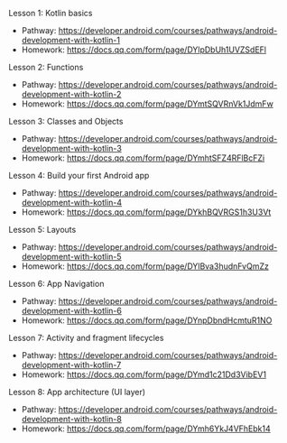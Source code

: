 Lesson 1: Kotlin basics
- Pathway: https://developer.android.com/courses/pathways/android-development-with-kotlin-1
- Homework: https://docs.qq.com/form/page/DYlpDbUh1UVZSdEFl

Lesson 2: Functions
- Pathway: https://developer.android.com/courses/pathways/android-development-with-kotlin-2
- Homework: https://docs.qq.com/form/page/DYmtSQVRnVk1JdmFw

Lesson 3: Classes and Objects
- Pathway: https://developer.android.com/courses/pathways/android-development-with-kotlin-3
- Homework: https://docs.qq.com/form/page/DYmhtSFZ4RFlBcFZi

Lesson 4: Build your first Android app
- Pathway: https://developer.android.com/courses/pathways/android-development-with-kotlin-4
- Homework: https://docs.qq.com/form/page/DYkhBQVRGS1h3U3Vt

Lesson 5: Layouts
- Pathway: https://developer.android.com/courses/pathways/android-development-with-kotlin-5
- Homework: https://docs.qq.com/form/page/DYlBva3hudnFvQmZz

Lesson 6: App Navigation
- Pathway: https://developer.android.com/courses/pathways/android-development-with-kotlin-6
- Homework: https://docs.qq.com/form/page/DYnpDbndHcmtuR1NO

Lesson 7: Activity and fragment lifecycles
- Pathway: https://developer.android.com/courses/pathways/android-development-with-kotlin-7
- Homework: https://docs.qq.com/form/page/DYmd1c21Dd3VibEV1

Lesson 8: App architecture (UI layer)
- Pathway: https://developer.android.com/courses/pathways/android-development-with-kotlin-8
- Homework: https://docs.qq.com/form/page/DYmh6YkJ4VFhEbk14
